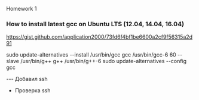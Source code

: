 Homework 1

### How to install latest gcc on Ubuntu LTS (12.04, 14.04, 16.04)

https://gist.github.com/application2000/73fd6f4bf1be6600a2cf9f56315a2d91

sudo update-alternatives --install /usr/bin/gcc gcc /usr/bin/gcc-6 60 --slave /usr/bin/g++ g++ /usr/bin/g++-6
sudo update-alternatives --config gcc

--- Добавил ssh

- Проверка ssh

